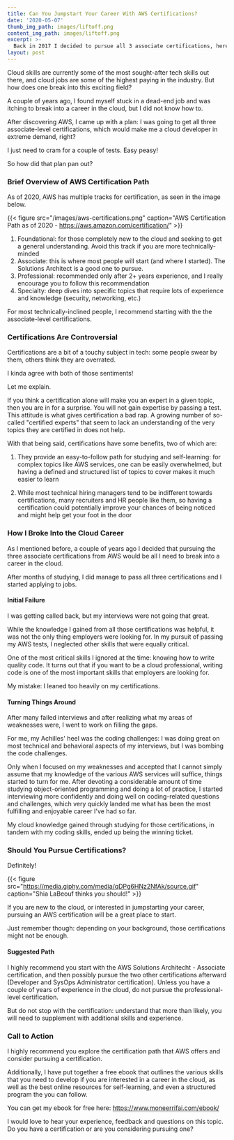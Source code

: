 ```yaml
---
title: Can You Jumpstart Your Career With AWS Certifications?
date: '2020-05-07'
thumb_img_path: images/liftoff.png
content_img_path: images/liftoff.png
excerpt: >-
  Back in 2017 I decided to pursue all 3 associate certifications, here's what happened since
layout: post
---
```


Cloud skills are currently some of the most sought-after tech skills out there, and cloud jobs are some of the highest paying in the industry. But how does one break into this exciting field?

A couple of years ago, I found myself stuck in a dead-end job and was itching to break into a career in the cloud, but I did not know how to.

After discovering AWS, I came up with a plan: I was going to get all three associate-level certifications, which would make me a cloud developer in extreme demand, right? 

I just need to cram for a couple of tests. Easy peasy!

So how did that plan pan out?


### Brief Overview of AWS Certification Path  

As of 2020, AWS has multiple tracks for certification, as seen in the image below. 

{{< figure src="/images/aws-certifications.png" caption="AWS Certification Path as of 2020 - https://aws.amazon.com/certification/" >}}
 

1. Foundational: for those completely new to the cloud and seeking to get a general understanding. Avoid this track if you are more technically-minded
2. Associate: this is where most people will start (and where I started). The Solutions Architect is a good one to pursue.
3. Professional: recommended only after 2+ years experience, and I really encourage you to follow this recommendation
4. Specialty: deep dives into specific topics that require lots of experience and knowledge (security, networking, etc.)

For most technically-inclined people, I recommend starting with the the associate-level certifications.


### Certifications Are Controversial

Certifications are a bit of a touchy subject in tech: some people swear by them, others think they are overrated.

I kinda agree with both of those sentiments!

Let me explain.

If you think a certification alone will make you an expert in a given topic, then you are in for a surprise. You will not gain expertise by passing a test. This attitude is what gives certification a bad rap. A growing number of so-called "certified experts" that seem to lack an understanding of the very topics they are certified in does not help.

With that being said, certifications have some benefits, two of which are:

1. They provide an easy-to-follow path for studying and self-learning: for complex topics like AWS services, one can be easily overwhelmed, but having a defined and structured list of topics to cover makes it much easier to learn 

2. While most technical hiring managers tend to be indifferent towards certifications, many recruiters and HR people like them, so having a certification could potentially improve your chances of being noticed and might help get your foot in the door

### How I Broke Into the Cloud Career

As I mentioned before, a couple of years ago I decided that pursuing the three associate certifications from AWS would be all I need to break into a career in the cloud.

After months of studying, I did manage to pass all three certifications and I started applying to jobs.

#### Initial Failure

I was getting called back, but my interviews were not going that great. 

While the knowledge I gained from all those certifications was helpful, it was not the only thing employers were looking for. In my pursuit of passing my AWS tests, I neglected other skills that were equally critical.

One of the most critical skills I ignored at the time: knowing how to write quality code. It turns out that if you want to be a cloud professional, writing code is one of the most important skills that employers are looking for.

My mistake: I leaned too heavily on my certifications.

#### Turning Things Around

After many failed interviews and after realizing what my areas of weaknesses were, I went to work on filling the gaps. 

For me, my Achilles' heel was the coding challenges: I was doing great on most technical and behavioral aspects of my interviews, but I was bombing the code challenges.

Only when I focused on my weaknesses and accepted that I cannot simply assume that my knowledge of the various AWS services will suffice, things started to turn for me. After devoting a considerable amount of time studying object-oriented programming and doing a lot of practice, I started interviewing more confidently and doing well on coding-related questions and challenges, which very quickly landed me what has been the most fulfilling and enjoyable career I've had so far.

My cloud knowledge gained through studying for those certifications, in tandem with my coding skills, ended up being the winning ticket.


### Should You Pursue Certifications?

Definitely!

{{< figure src="https://media.giphy.com/media/qDPg6HNz2NfAk/source.gif" caption="Shia LaBeouf thinks you should!" >}}

If you are new to the cloud, or interested in jumpstarting your career, pursuing an AWS certification will be a great place to start.

Just remember though: depending on your background, those certifications might not be enough.

#### Suggested Path

I highly recommend you start with the AWS Solutions Architecht - Associate certification, and then possibly pursue the two other certifications afterward (Developer and SysOps Administrator certification). Unless you have a couple of years of experience in the cloud, do not pursue the professional-level certification.

But do not stop with the certification: understand that more than likely, you will need to supplement with additional skills and experience.

### Call to Action

I highly recommend you explore the certification path that AWS offers and consider pursuing a certification. 

Additionally, I have put together a free ebook that outlines the various skills that you need to develop if you are interested in a career in the cloud, as well as the best online resources for self-learning, and even a structured program the you can follow. 

You can get my ebook for free here: https://www.moneerrifai.com/ebook/

I would love to hear your experience, feedback and questions on this topic. Do you have a certification or are you considering pursuing one?



